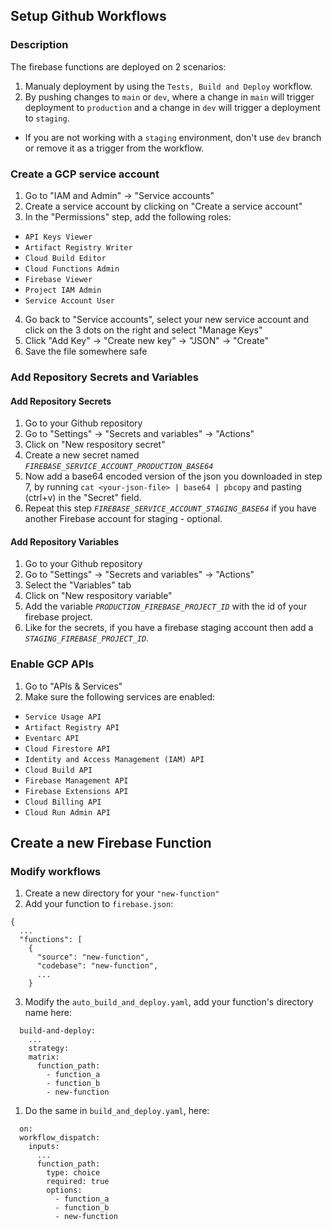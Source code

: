 ## Setup Github Workflows
### Description
The firebase functions are deployed on 2 scenarios: 
1. Manualy deployment by using the `Tests, Build and Deploy` workflow.
2. By pushing changes to `main` or `dev`, where a change in `main` will trigger deployment to `production` and a change in `dev` will trigger a deployment to `staging`.
* If you are not working with a `staging` environment, don't use `dev` branch or remove it as a trigger from the workflow.

### Create a GCP service account
1. Go to "IAM and Admin" -> "Service accounts"
2. Create a service account by clicking on "Create a service account"
3. In the "Permissions" step, add the following roles:

- `API Keys Viewer`
- `Artifact Registry Writer`
- `Cloud Build Editor`
- `Cloud Functions Admin`
- `Firebase Viewer`
- `Project IAM Admin`
- `Service Account User`
  
4. Go back to "Service accounts", select your new service account and click on the 3 dots on the right and select "Manage Keys"
5. Click "Add Key" -> "Create new key" -> "JSON" -> "Create"
6. Save the file somewhere safe
### Add Repository Secrets and Variables
#### Add Repository Secrets
1. Go to your Github repository
2. Go to "Settings" -> "Secrets and variables" -> "Actions"
3.  Click on "New respository secret"
4.  Create a new secret named *`FIREBASE_SERVICE_ACCOUNT_PRODUCTION_BASE64`*
5.  Now add a base64 encoded version of the json you downloaded in step 7, by running `cat <your-json-file> | base64 | pbcopy` and pasting (ctrl+v) in the "Secret" field.
6.  Repeat this step *`FIREBASE_SERVICE_ACCOUNT_STAGING_BASE64`* if you have another Firebase account for staging - optional.
#### Add Repository Variables
1. Go to your Github repository
2. Go to "Settings" -> "Secrets and variables" -> "Actions"
3. Select the "Variables" tab
4. Click on "New respository variable"
5. Add the variable *`PRODUCTION_FIREBASE_PROJECT_ID`* with the id of your firebase project.
6. Like for the secrets, if you have a firebase staging account then add a *`STAGING_FIREBASE_PROJECT_ID`*.
### Enable GCP APIs
1. Go to "APIs & Services"
2. Make sure the following services are enabled:

- `Service Usage API`
- `Artifact Registry API`
- `Eventarc API`
- `Cloud Firestore API`
- `Identity and Access Management (IAM) API`
- `Cloud Build API`
- `Firebase Management API`
- `Firebase Extensions API`
- `Cloud Billing API`
- `Cloud Run Admin API`

## Create a new Firebase Function
### Modify workflows
1. Create a new directory for your `"new-function"`
2. Add your function to `firebase.json`:
```
{
  ...
  "functions": [
    {
      "source": "new-function",
      "codebase": "new-function",
      ...
    }
```
3. Modify the `auto_build_and_deploy.yaml`, add your function's directory name here:
```
  build-and-deploy:
    ...
    strategy:
    matrix:
      function_path:
        - function_a
        - function_b
        - new-function
```
1. Do the same in `build_and_deploy.yaml`, here:
```
  on: 
  workflow_dispatch:
    inputs:
      ...
      function_path:
        type: choice
        required: true
        options:
          - function_a
          - function_b
          - new-function
```